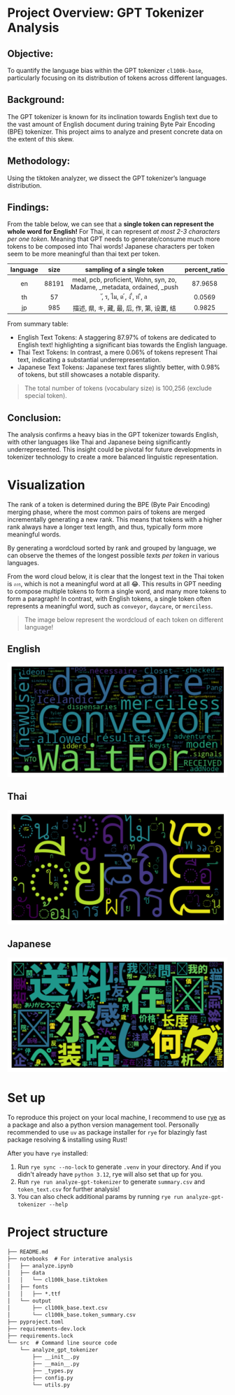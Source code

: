 # Project Overview: GPT Tokenizer Analysis
## Objective: 
To quantify the language bias within the GPT tokenizer `cl100k-base`, particularly focusing on its distribution of tokens across different languages.

## Background: 
The GPT tokenizer is known for its inclination towards English text due to the vast amount of English document during training Byte Pair Encoding (BPE) tokenizer. This project aims to analyze and present concrete data on the extent of this skew.

## Methodology: 
Using the tiktoken analyzer, we dissect the GPT tokenizer’s language distribution.

## Findings:

From the table below, we can see that a **single token can represent the whole word for English!** For Thai, it can represent *at most 2-3 characters per one token*. Meaning that GPT needs to generate/consume much more tokens to be composed into Thai words! Japanese characters per token seem to be more meaningful than thai text per token.

| language | size | sampling of a single token | percent_ratio |
| :--: | :--: | :--: | :--: |
| en |	88191 |	 meal,   pcb,   proficient, Wohn, syn, zo, Madame, _metadata, ordained, _push | 87.9658
| th |	57 | 	ั, ร, ไม, ต ้, ง ื่, ท ื, ล	| 0.0569
| jp |	985 |	描述, 県, キ, 藏, 最, 后, 作, 第, 设置, 结	| 0.9825

From summary table:
* English Text Tokens: A staggering 87.97% of tokens are dedicated to English text! highlighting a significant bias towards the English language.
* Thai Text Tokens: In contrast, a mere 0.06% of tokens represent Thai text, indicating a substantial underrepresentation.
* Japanese Text Tokens: Japanese text fares slightly better, with 0.98% of tokens, but still showcases a notable disparity.  

> The total number of tokens (vocabulary size) is 100,256 (exclude special token).

## Conclusion: 
The analysis confirms a heavy bias in the GPT tokenizer towards English, with other languages like Thai and Japanese being significantly underrepresented. This insight could be pivotal for future developments in tokenizer technology to create a more balanced linguistic representation.

# Visualization
The rank of a token is determined during the BPE (Byte Pair Encoding) merging phase, where the most common pairs of tokens are merged incrementally generating a new rank. This means that tokens with a higher rank always have a longer text length, and thus, typically form more meaningful words.

By generating a wordcloud sorted by rank and grouped by language, we can observe the themes of the longest possible *texts per token* in various languages.

From the word cloud below, it is clear that the longest text in the Thai token is `การ`, which is not a meaningful word at all 😂. This results in GPT needing to compose multiple tokens to form a single word, and many more tokens to form a paragraph! In contrast, with English tokens, a single token often represents a meaningful word, such as `conveyor`, `daycare`, or `merciless`.

> The image below represent the wordcloud of each token on different language!

## English
<img src="pics/en_wordcloud.jpg.png" width="auto">

## Thai
<img src="pics/th_wordcloud.jpg.png" width="auto">

## Japanese
<img src="pics/jp_wordcloud.jpg.png" width="auto">

# Set up

To reproduce this project on your local machine, I recommend to use [rye](https://rye-up.com/) as a package and also a python version management tool. Personally recommended to use `uv` as package installer for `rye` for blazingly fast package resolving & installing using Rust!

After you have `rye` installed:

1. Run `rye sync --no-lock` to generate `.venv` in your directory. And if you didn't already have `python 3.12`, rye will also set that up for you.
2. Run `rye run analyze-gpt-tokenizer` to generate `summary.csv` and `token_text.csv` for further analysis!
3. You can also check additional params by running `rye run analyze-gpt-tokenizer --help`

# Project structure

```tree
├── README.md
├── notebooks  # For interative analysis
│   ├── analyze.ipynb
│   ├── data
│   │   └── cl100k_base.tiktoken
│   ├── fonts
│   │   ├── *.ttf
│   └── output
│       ├── cl100k_base.text.csv
│       └── cl100k_base.token_summary.csv
├── pyproject.toml
├── requirements-dev.lock
├── requirements.lock
└── src  # Command line source code
    └── analyze_gpt_tokenizer
        ├── __init__.py
        ├── __main__.py
        ├── _types.py
        ├── config.py
        └── utils.py
```